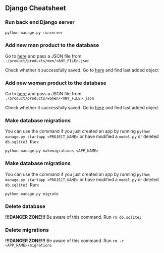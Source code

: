 ## Django Cheatsheet

### Run back end Django server

```bash
python manage.py runserver
```

### Add new man product to the database

Go to [here](http://127.0.0.1:8000/product/create-man-product/) and pass a JSON file from `./product/products/men/<ANY_FILE>.json`

Check whether it successfully saved. Go to [here](http://127.0.0.1:8000/product/get-men-products/) and find last added object

### Add new woman product to the database

Go to [here](http://127.0.0.1:8000/product/create-woman-product/) and pass a JSON file from `./product/products/women/<ANY_FILE>.json`

Check whether it successfully saved. Go to [here](http://127.0.0.1:8000/product/get-women-products/) and find last added object

### Make database migrations

You can use the command if you just created an app by running `python manage.py startapp <PROJECT_NAME>` or have modified a `model.py` or deleted `db.sqlite3`. Run:

```
python manage.py makemigrations <APP_NAME>
```

### Make database migrations

You can use the command if you just created an app by running `python manage.py startapp <PROJECT_NAME>` or have modified a `model.py` or deleted `db.sqlite3`. Run:

```
python manage.py migrate
```

### Delete database

**!!!DANGER ZONE!!!** Be aware of this command. Run `rm db.sqlite3`

### Delete migrations

**!!!DANGER ZONE!!!** Be aware of this command. Run `rm -r <APP_NAME>/migrations`

